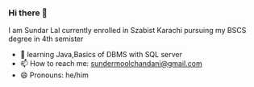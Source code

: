 ### Hi there 👋
I am Sundar Lal currently enrolled in Szabist Karachi pursuing my BSCS degree in 4th semister 
- 🌱 learning Java,Basics of DBMS with SQL server
- 📫 How to reach me: sundermoolchandani@gmail.com
- 😄 Pronouns: he/him
